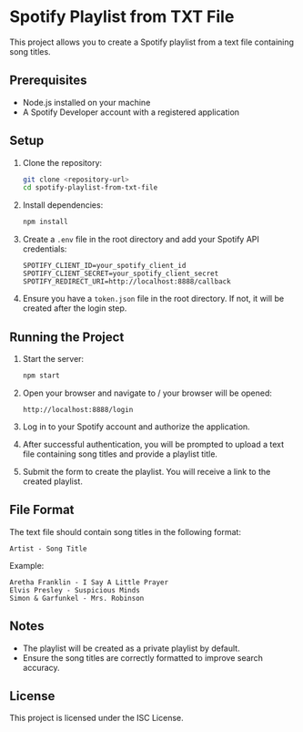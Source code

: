 # Spotify Playlist from TXT File

This project allows you to create a Spotify playlist from a text file containing song titles.

## Prerequisites

- Node.js installed on your machine
- A Spotify Developer account with a registered application

## Setup

1. Clone the repository:

   ```sh
   git clone <repository-url>
   cd spotify-playlist-from-txt-file
   ```

2. Install dependencies:

   ```sh
   npm install
   ```

3. Create a `.env` file in the root directory and add your Spotify API credentials:

   ```env
   SPOTIFY_CLIENT_ID=your_spotify_client_id
   SPOTIFY_CLIENT_SECRET=your_spotify_client_secret
   SPOTIFY_REDIRECT_URI=http://localhost:8888/callback
   ```

4. Ensure you have a `token.json` file in the root directory. If not, it will be created after the login step.

## Running the Project

1. Start the server:

   ```sh
   npm start
   ```

2. Open your browser and navigate to / your browser will be opened:

   ```
   http://localhost:8888/login
   ```

3. Log in to your Spotify account and authorize the application.

4. After successful authentication, you will be prompted to upload a text file containing song titles and provide a playlist title.

5. Submit the form to create the playlist. You will receive a link to the created playlist.

## File Format

The text file should contain song titles in the following format:

```
Artist - Song Title
```

Example:

```
Aretha Franklin - I Say A Little Prayer
Elvis Presley - Suspicious Minds
Simon & Garfunkel - Mrs. Robinson
```

## Notes

- The playlist will be created as a private playlist by default.
- Ensure the song titles are correctly formatted to improve search accuracy.

## License

This project is licensed under the ISC License.
